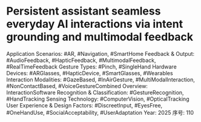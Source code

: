 # Persistent assistant seamless everyday AI interactions via intent grounding and multimodal feedback

Application Scenarios: #AR, #Navigation, #SmartHome
Feedback & Output: #AudioFeedback, #HapticFeedback, #MultimodalFeedback, #RealTimeFeedback
Gesture Types: #Pinch, #SingleHand
Hardware Devices: #ARGlasses, #HapticDevice, #SmartGlasses, #Wearables
Interaction Modalities: #GazeBased, #InAirGesture, #MultiModalInteraction, #NonContactBased, #VoiceGestureCombined
Overview: InteractionSoftware
Recognition & Classification: #GestureRecognition, #HandTracking
Sensing Technology: #ComputerVision, #OpticalTracking
User Experience & Design Factors: #DiscreetInput, #EyesFree, #OneHandUse, #SocialAcceptability, #UserAdaptation
Year: 2025
序号: 110